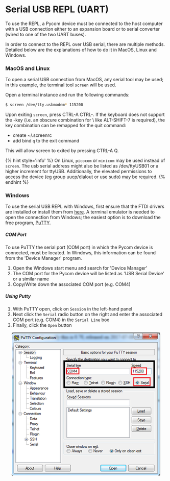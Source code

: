 # Serial USB REPL (UART)

To use the REPL, a Pycom device must be connected to the host computer with a USB connection either to an expansion board or to serial converter (wired to one of the two UART buses).

In order to connect to the REPL over USB serial, there are multiple methods. Detailed below are the explanations of how to do it in MacOS, Linux and Windows.

### MacOS and Linux

To open a serial USB connection from MacOS, any serial tool may be used; in this example, the terminal tool ``screen`` will be used.

Open a terminal instance and run the following commands:

```bash
$ screen /dev/tty.usbmodem* 115200
```

Upon exiting ``screen``, press CTRL-A CTRL-\. If the keyboard does not support the \-key (i.e. an obscure combination for \ like ALT-SHIFT-7 is required), the key combination can be remapped for the quit command:

- create ~/.screenrc
- add bind ``q`` to the exit command

This will allow screen to exited by pressing CTRL-A Q.

{% hint style='info' %}
On Linux, ``picocom`` or ``minicom`` may be used instead of ``screen``. The usb serial address might also be listed as /dev/ttyUSB01 or a higher increment for ttyUSB. Additionally, the elevated permissions to access the device (eg group uucp/dialout or use sudo) may be required.
{% endhint %}


### Windows

To use the serial USB REPL with Windows, first ensure that the FTDI drivers are installed or install them from [here](http://www.ftdichip.com/Drivers/VCP.htm). A terminal emulator is needed to open the connection from Windows; the easiest option is to download the free program, [PuTTY]().

##### COM Port

To use PuTTY the serial port (COM port) in which the Pycom device is connected, must be located. In Windows, this information can be found from the 'Device Manager' program.

1. Open the Windows start menu and search for 'Device Manager'
2. The COM port for the Pycom device will be listed as 'USB Serial Device' or a similar name
3. Copy/Write down the associated COM port (e.g. COM4)

##### Using Putty

1. With PuTTY open, click on ``Session`` in the left-hand panel
2. Next click the ``Serial`` radio button on the right and enter the associated COM port (e.g. COM4) in the ``Serial Line`` box
3. Finally, click the ``Open`` button

<p align="center"><img src ="../../../img/putty.png"></p>
